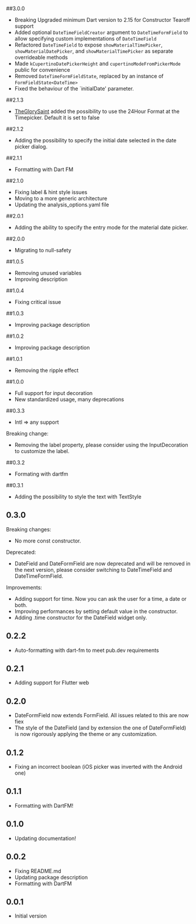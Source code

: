 ##3.0.0

* Breaking Upgraded minimum Dart version to 2.15 for Constructor Tearoff support
* Added optional `DateTimeFieldCreator` argument to `DateTimeFormField` to allow specifying custom implementations of `DateTimeField`
* Refactored `DateTimeField` to expose `showMaterialTimePicker`, `showMaterialDatePicker`, and `showMaterialTimePicker` as separate overrideable methods
* Made `kCupertinoDatePickerHeight` and `cupertinoModeFromPickerMode` public for convenience
* Removed `DateTimeFormFieldState`, replaced by an instance of `FormFieldState<DateTime>`
* Fixed the behaviour of the `initialDate' parameter.

##2.1.3

* [TheGlorySaint](https://github.com/TheGlorySaint) added the possibility to use the 24Hour Format at the Timepicker. Default it is set to false

##2.1.2

* Adding the possibility to specify the initial date selected in the date picker dialog.

##2.1.1

* Formatting with Dart FM

##2.1.0

* Fixing label & hint style issues
* Moving to a more generic architecture
* Updating the analysis_options.yaml file

##2.0.1

* Adding the ability to specify the entry mode for the material date picker.

##2.0.0

* Migrating to null-safety


##1.0.5

* Removing unused variables
* Improving description


##1.0.4

* Fixing critical issue

##1.0.3

* Improving package description

##1.0.2

* Improving package description

##1.0.1

* Removing the ripple effect

##1.0.0

* Full support for input decoration
* New standardized usage, many deprecations

##0.3.3

* Intl => any support

Breaking change:
* Removing the label property, please consider using the InputDecoration to customize the label.

##0.3.2

* Formating with dartfm

##0.3.1

* Adding the possibility to style the text with TextStyle

## 0.3.0

Breaking changes:
* No more const constructor.

Deprecated:
* DateField and DateFormField are now deprecated and will be removed in the next version, please consider switching to
  DateTimeField and DateTimeFormField.

Improvements:
* Adding support for time. Now you can ask the user for a time, a date or both.
* Improving performances by setting default value in the constructor.
* Adding .time constructor for the DateField widget only.

## 0.2.2

* Auto-formatting with dart-fm to meet pub.dev requirements

## 0.2.1

* Adding support for Flutter web

## 0.2.0

* DateFormField now extends FormField. All issues related to this are now fiex
* The style of the DateField (and by extension the one of DateFormField) is now rigorously applying the theme or any customization.

## 0.1.2

* Fixing an incorrect boolean (iOS picker was inverted with the Android one)

## 0.1.1

* Formatting with DartFM!

## 0.1.0

* Updating documentation!

## 0.0.2

* Fixing README.md
* Updating package description
* Formatting with DartFM

## 0.0.1

* Initial version
